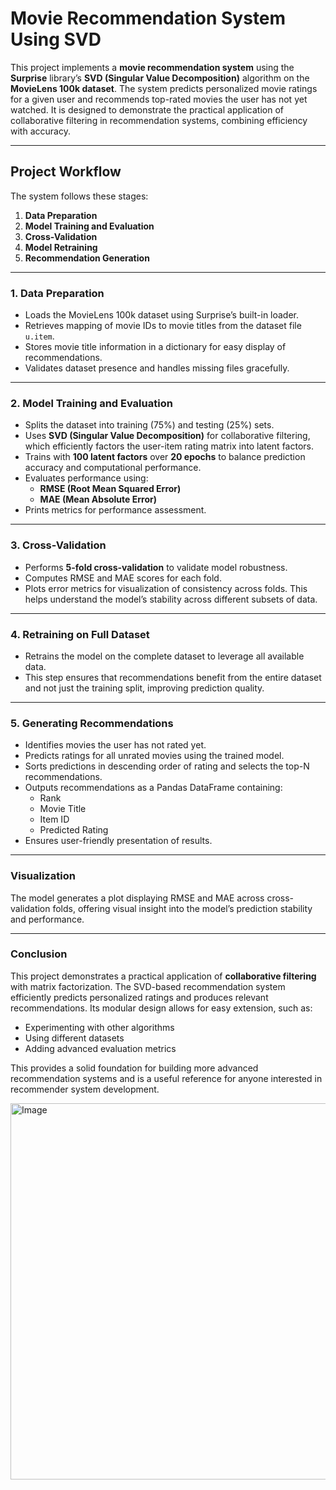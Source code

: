 # Movie Recommendation System Using SVD

This project implements a **movie recommendation system** using the **Surprise** library’s **SVD (Singular Value Decomposition)** algorithm on the **MovieLens 100k dataset**. The system predicts personalized movie ratings for a given user and recommends top-rated movies the user has not yet watched. It is designed to demonstrate the practical application of collaborative filtering in recommendation systems, combining efficiency with accuracy.

---

## Project Workflow

The system follows these stages:

1. **Data Preparation**
2. **Model Training and Evaluation**
3. **Cross-Validation**
4. **Model Retraining**
5. **Recommendation Generation**

---

### 1. Data Preparation
- Loads the MovieLens 100k dataset using Surprise’s built-in loader.
- Retrieves mapping of movie IDs to movie titles from the dataset file `u.item`.
- Stores movie title information in a dictionary for easy display of recommendations.
- Validates dataset presence and handles missing files gracefully.

---

### 2. Model Training and Evaluation
- Splits the dataset into training (75%) and testing (25%) sets.
- Uses **SVD (Singular Value Decomposition)** for collaborative filtering, which efficiently factors the user-item rating matrix into latent factors.
- Trains with **100 latent factors** over **20 epochs** to balance prediction accuracy and computational performance.
- Evaluates performance using:
  - **RMSE (Root Mean Squared Error)**
  - **MAE (Mean Absolute Error)**
- Prints metrics for performance assessment.

---

### 3. Cross-Validation
- Performs **5-fold cross-validation** to validate model robustness.
- Computes RMSE and MAE scores for each fold.
- Plots error metrics for visualization of consistency across folds. This helps understand the model’s stability across different subsets of data.

---

### 4. Retraining on Full Dataset
- Retrains the model on the complete dataset to leverage all available data.
- This step ensures that recommendations benefit from the entire dataset and not just the training split, improving prediction quality.

---

### 5. Generating Recommendations
- Identifies movies the user has not rated yet.
- Predicts ratings for all unrated movies using the trained model.
- Sorts predictions in descending order of rating and selects the top-N recommendations.
- Outputs recommendations as a Pandas DataFrame containing:
  - Rank
  - Movie Title
  - Item ID
  - Predicted Rating
- Ensures user-friendly presentation of results.

---

### Visualization
The model generates a plot displaying RMSE and MAE across cross-validation folds, offering visual insight into the model’s prediction stability and performance.

---

### Conclusion
This project demonstrates a practical application of **collaborative filtering** with matrix factorization. The SVD-based recommendation system efficiently predicts personalized ratings and produces relevant recommendations. Its modular design allows for easy extension, such as:
- Experimenting with other algorithms
- Using different datasets
- Adding advanced evaluation metrics

This provides a solid foundation for building more advanced recommendation systems and is a useful reference for anyone interested in recommender system development.



<img width="573" height="602" alt="Image" src="https://github.com/user-attachments/assets/e46c1a55-8025-465c-945b-f20ddad3ac91" />
